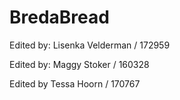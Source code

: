 # BredaBread

Edited by: Lisenka Velderman / 172959

Edited by: Maggy Stoker / 160328

Edited by Tessa Hoorn / 170767
